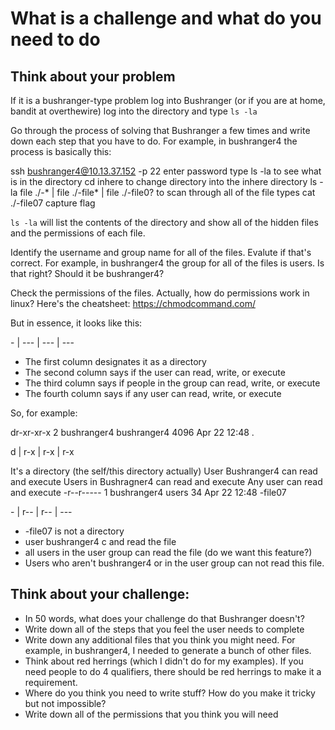 # What is a challenge and what do you need to do

## Think about your problem

If it is a bushranger-type problem log into Bushranger (or if you are at home, bandit at overthewire) log into the directory and type `ls -la` 

Go through the process of solving that Bushranger a few times and write down each step that you have to do. For example, in bushranger4 the process is basically this: 

ssh bushranger4@10.13.37.152 -p 22
enter password
type ls -la to see what is in the directory
cd inhere to change directory into the inhere directory
ls -la 
file ./-* | file ./-file* | file ./-file0? to scan through all of the file types 
cat ./-file07
capture flag

`ls -la` will list the contents of the directory and show all of the hidden files and the permissions of each file.

Identify the username and group name for all of the files. Evalute if that's correct. For example, in bushranger4 the group for all of the files is users. Is that right? Should it be bushranger4? 

Check the permissions of the files. Actually, how do permissions work in linux? Here's the cheatsheet: https://chmodcommand.com/  

But in essence, it looks like this:

\- | --- | --- | ---

* The first column designates it as a directory
* The second column says if the user can read, write, or execute 
* The third column says if people in the group can read, write, or execute
* The fourth column says if any user can read, write, or execute 

So, for example: 

dr-xr-xr-x 2 bushranger4 bushranger4 4096 Apr 22 12:48 .

d | r-x | r-x | r-x 

It's a directory (the self/this directory actually)
User Bushranger4 can read and execute 
Users in Bushragner4 can read and execute 
Any user can read and execute 
-r--r----- 1 bushranger4 users        34 Apr 22 12:48 -file07

\- | r-- | r-- | --- 

* -file07 is not a directory
* user bushranger4 c and read the file 
* all users in the user group can read the file (do we want this feature?)
* Users who aren't bushranger4 or in the user group can not read this file. 

## Think about your challenge: 

* In 50 words, what does your challenge do that Bushranger doesn't?
* Write down all of the steps that you feel the user needs to complete
* Write down any additional files that you think you might need. For example, in bushranger4, I needed to generate a bunch of other files. 
* Think about red herrings (which I didn't do for my examples). If you need people to do 4 qualifiers, there should be red herrings to make it a requirement. 
* Where do you think you need to write stuff? How do you make it tricky but not impossible?
* Write down all of the permissions that you think you will need  

